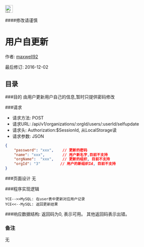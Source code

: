<img src="http://kubernetes.io/kubernetes/img/warning.png" alt="WARNING" width="25" height="25"> 

####修改请谨慎

用户自更新
==============

作者: [maxwell92](https://github.com/maxwell92)

最后修订: 2016-12-02

目录
--------------
###目的
由用户更新用户自己的信息,暂时只提供密码修改


###请求

* 请求方法: POST 
* 请求URL: /api/v1/organizations/:orgId/users/:userId/selfupdate
* 请求头: Authorization:$SessionId, 从LocalStorage读  
* 请求参数: 
JSON
```json
{
    "password": "xxx",    // 更新的密码
    "name": "xxx",        // 用户新名字,目前不支持
    "orgName":  "xxx",    // 更新的组织, 目前不支持
    "orgId": "3"         // 用户的新组织Id, 目前不支持
}
```


###页面设计 
无


###程序实现逻辑
```Title: 更新用户 
YCE-->>MySQL: 在user表中更新对应用户记录  
YCE<<--MySQL: 返回更新结果 
```

###响应数据结构: 
返回码为0, 表示可用。
其他返回码表示出错。

### 备注
无

